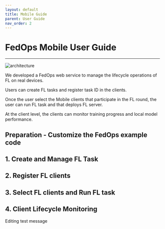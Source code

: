 ```yaml
---
layout: default
title: Mobile Guide
parent: User Guide
nav_order: 2
---
```


# FedOps Mobile User Guide

-----
![architecture](../img/mobile_scenario.png) <br>

We developed a FedOps web service to manage the lifecycle operations of FL on real devices.

Users can create FL tasks and register task ID in the clients.

Once the user select the Mobile clients that participate in the FL round, the user can run FL task and that deploys FL server.

<!-- As FL is performed, the user monitors local and global model performances and manage/download global model through the web interface. -->

At the client level, the clients can monitor training progress and local model performance.


## Preparation - Customize the FedOps example code

## 1. Create and Manage FL Task


## 2. Register FL clients


## 3. Select FL clients and Run FL task


<!-- ## 4. FL lifecycle Monitoring by FedOps Web -->


## 4. Client Lifecycle Monitoring

Editing test message
